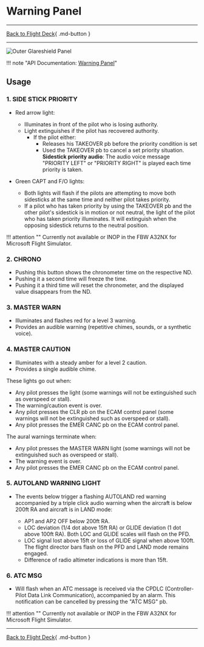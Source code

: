 # Warning Panel

---

[Back to Flight Deck](../index.md){ .md-button }

---

![Outer Glareshield Panel](../../../assets/a32nx-briefing/glareshield/warning-panel.png "Outer Glareshield Panel")

!!! note "API Documentation: [Warning Panel](../../a32nx_api.md#warning-panel)"

## Usage

### 1. SIDE STICK PRIORITY

- Red arrow light:
    - Illuminates in front of the pilot who is losing authority.
    - Light extinguishes if the pilot has recovered authority.
        - If the pilot either:
            - Releases his TAKEOVER pb before the priority condition is set
            - Used the TAKEOVER pb to cancel a set priority situation.<br/>
         **Sidestick priority audio**: The audio voice message "PRIORITY LEFT" or "PRIORITY RIGHT" is played each time priority is taken.

- Green CAPT and F/O lights:
    - Both lights will flash if the pilots are attempting to move both sidesticks at the same time and neither pilot takes priority.
    - If a pilot who has taken priority by using the TAKEOVER pb and the other pilot's sidestick is in motion or not neutral, the light of the pilot who has taken priority illuminates. It will extinguish when the opposing sidestick returns to the neutral position.

!!! attention ""
    Currently not available or INOP in the FBW A32NX for Microsoft Flight Simulator.

### 2. CHRONO

- Pushing this button shows the chronometer time on the respective ND.
- Pushing it a second time will freeze the time.
- Pushing it a third time will reset the chronometer, and the displayed value disappears from the ND.

### 3. MASTER WARN

- Illuminates and flashes red for a level 3 warning.
- Provides an audible warning (repetitive chimes, sounds, or a synthetic voice).

### 4. MASTER CAUTION

- Illuminates with a steady amber for a level 2 caution.
- Provides a single audible chime.

These lights go out when:

- Any pilot presses the light (some warnings will not be extinguished such as overspeed or stall).
- The warning/caution event is over.
- Any pilot presses the CLR pb on the ECAM control panel (some warnings will not be extinguished such as overspeed or stall).
- Any pilot presses the EMER CANC pb on the ECAM control panel.

The aural warnings terminate when:

- Any pilot presses the MASTER WARN light (some warnings will not be extinguished such as overspeed or stall).
- The warning event is over.
- Any pilot presses the EMER CANC pb on the ECAM control panel.

### 5.  AUTOLAND WARNING LIGHT

- The events below trigger a flashing AUTOLAND red warning accompanied by a triple click audio warning when the aircraft is below 200ft RA and aircraft is in LAND mode:

    - AP1 and AP2 OFF below 200ft RA.
    - LOC deviation (1/4 dot above 15ft RA) or GLIDE deviation (1 dot above 100ft RA). Both LOC and GLIDE scales will flash on the PFD.
    - LOC signal lost above 15ft or loss of GLIDE signal when above 100ft. The flight director bars flash on the PFD and LAND mode remains engaged.
    - Difference of radio altimeter indications is more than 15ft.

### 6. ATC MSG

- Will flash when an ATC message is received via the CPDLC (Controller-Pilot Data Link Communication), accompanied by an alarm. This notification can be cancelled by pressing the "ATC MSG" pb.

!!! attention ""
    Currently not available or INOP in the FBW A32NX for Microsoft Flight Simulator.

---

[Back to Flight Deck](../index.md){ .md-button }

